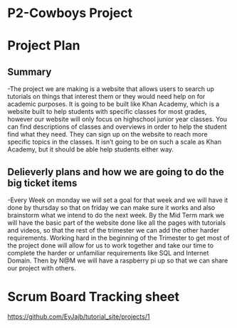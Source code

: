 # P2-Cowboys Project
# Project Plan

## Summary

-The project we are making is a website that allows users to search up tutorials on things that interest them or they would need help on for academic purposes. It is going to be built like Khan Academy, which is a website built to help students with specific classes for most grades, however our website will only focus on highschool junior year classes. You can find descriptions of classes and overviews in order to help the student find what they need. They can sign up on the website to reach more specific topics in the classes. It isn’t going to be on such a scale as Khan Academy, but it should be able help students either way.

## Delieverly plans and how we are going to do the big ticket items

-Every Week on monday we will set a goal for that week and we will have it done by thursday so that on friday we can make sure it works and also brainstorm what we intend to do the next week.  By the Mid Term mark we will have the basic part of the website done like all the pages with tutorials and videos, so that the rest of the trimester we can add the other harder requirements. Working hard in the beginning of the Trimester to get most of the project done will allow for us to work together and take our time to complete the harder or unfamiliar requirements like SQL and Internet Domain.  Then by N@M we will have a raspberry pi up so that we can share our project with others.

# Scrum Board Tracking sheet
https://github.com/EyJajb/tutorial_site/projects/1
